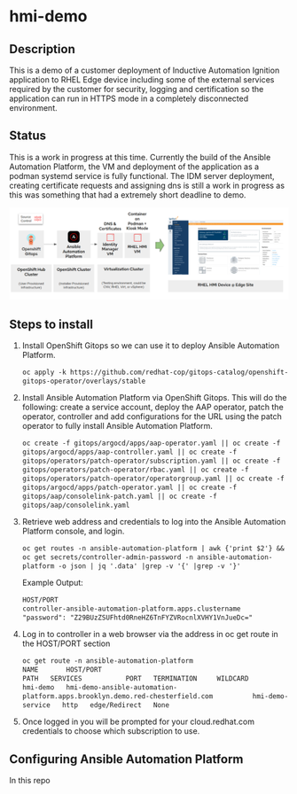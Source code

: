 # hmi-demo

## Description

This is a demo of a customer deployment of Inductive Automation Ignition application to RHEL Edge device including some of the external services required by the customer for security, logging and certification so the application can run in HTTPS mode in a completely disconnected environment.

## Status

This is a work in progress at this time. Currently the build of the Ansible Automation Platform, the VM and deployment of the application as a podman systemd service is fully functional. The IDM server deployment, creating certificate requests and assigning dns is still a work in progress as this was something that had a extremely short deadline to demo.

![architecture_image](images/hmi-demo.png)

## Steps to install

1. Install OpenShift Gitops so we can use it to deploy Ansible Automation Platform.

    ```shell
    oc apply -k https://github.com/redhat-cop/gitops-catalog/openshift-gitops-operator/overlays/stable
    ```

2. Install Ansible Automation Platform via OpenShift Gitops. This will do the following: create a service account, deploy the AAP operator, patch the operator, controller and add configurations for the URL using the patch operator to fully install Ansible Automation Platform.

    ```shell
    oc create -f gitops/argocd/apps/aap-operator.yaml || oc create -f gitops/argocd/apps/aap-controller.yaml || oc create -f gitops/operators/patch-operator/subscription.yaml || oc create -f gitops/operators/patch-operator/rbac.yaml || oc create -f gitops/operators/patch-operator/operatorgroup.yaml || oc create -f gitops/argocd/apps/patch-operator.yaml || oc create -f gitops/aap/consolelink-patch.yaml || oc create -f gitops/aap/consolelink.yaml
    ```

3. Retrieve web address and credentials to log into the Ansible Automation Platform console, and login.

    ```shell
    oc get routes -n ansible-automation-platform | awk {'print $2'} && oc get secrets/controller-admin-password -n ansible-automation-platform -o json | jq '.data' |grep -v '{' |grep -v '}'
    ```

    Example Output:

    ```shell
    HOST/PORT
    controller-ansible-automation-platform.apps.clustername
    "password": "Z29BUzZSUFhtd0RneHZ6TnFYZVRocnlXVHY1VnJueDc="
    ```

4. Log in to controller in a web browser via the address in oc get route in the HOST/PORT section

    ```shell
    oc get route -n ansible-automation-platform
    NAME       HOST/PORT                                                                      PATH   SERVICES           PORT   TERMINATION     WILDCARD
    hmi-demo   hmi-demo-ansible-automation-platform.apps.brooklyn.demo.red-chesterfield.com          hmi-demo-service   http   edge/Redirect   None
    ```

5. Once logged in you will be prompted for your cloud.redhat.com credentials to choose which subscription to use.

## Configuring Ansible Automation Platform

In this repo
